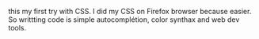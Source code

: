 this my first try with CSS.
I did my CSS on Firefox browser because easier.
So writtting code is simple autocomplétion, color synthax and web dev tools.

